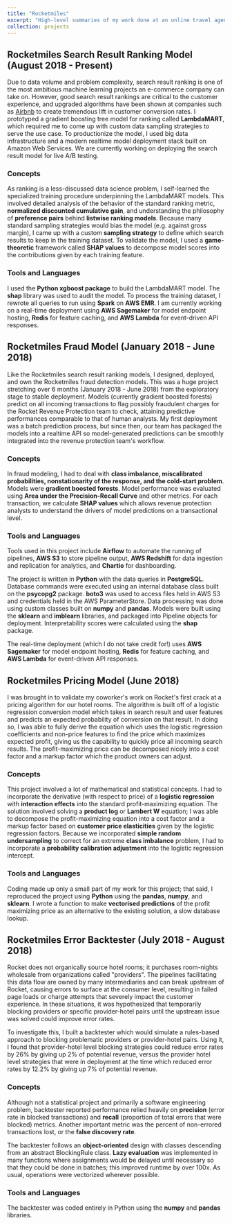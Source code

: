 ```yaml
---
title: "Rocketmiles"
excerpt: "High-level summaries of my work done at an online travel agency"
collection: projects
---
```


## Rocketmiles Search Result Ranking Model (August 2018 - Present)
Due to data volume and problem complexity, search result ranking is one of the most ambitious machine learning projects an e-commerce company can take on. However, good search result rankings are critical to the customer experience, and upgraded algorithms have been shown at companies such as [Airbnb](https://arxiv.org/abs/1810.09591) to create tremendous lift in customer conversion rates. I prototyped a gradient boosting tree model for ranking called **LambdaMART**, which required me to come up with custom data sampling strategies to serve the use case. To productionize the model, I used big data infrastructure and a modern realtime model deployment stack built on Amazon Web Services. We are currently working on deploying the search result model for live A/B testing.

### Concepts
As ranking is a less-discussed data science problem, I self-learned the specialized training procedure underpinning the LambdaMART models. This involved detailed analysis of the behavior of the standard ranking metric, **normalized discounted cumulative gain**, and understanding the philosophy of **preference pairs** behind **listwise ranking models**. Because many standard sampling strategies would bias the model (e.g. against gross margin), I came up with a custom **sampling strategy** to define which search results to keep in the training dataset. To validate the model, I used a **game-theoretic** framework called **SHAP values** to decompose model scores into the contributions given by each training feature.

### Tools and Languages
I used the **Python xgboost package** to build the LambdaMART model. The **shap** library was used to audit the model. To process the training dataset, I rewrote all queries to run using **Spark** on **AWS EMR**. I am currently working on a real-time deployment using **AWS Sagemaker** for model endpoint hosting, **Redis** for feature caching, and **AWS Lambda** for event-driven API responses.

## Rocketmiles Fraud Model (January 2018 - June 2018)
Like the Rocketmiles search result ranking models, I designed, deployed, and own the Rocketmiles fraud detection models. This was a huge project stretching over 6 months (January 2018 - June 2018) from the exploratory stage to stable deployment. Models (currently gradient boosted forests) predict on all incoming transactions to flag possibly fraudulent charges for the Rocket Revenue Protection team to check, attaining predictive performances comparable to that of human analysts. My first deployment was a batch prediction process, but since then, our team has packaged the models into a realtime API so model-generated predictions can be smoothly integrated into the revenue protection team's workflow. 

### Concepts
In fraud modeling, I had to deal with **class imbalance, miscalibrated probabilities, nonstationarity of the response, and the cold-start problem**. Models were **gradient boosted forests**. Model performance was evaluated using **Area under the Precision-Recall Curve** and other metrics. For each transaction, we calculate **SHAP values** which allows revenue protection analysts to understand the drivers of model predictions on a transactional level. 

### Tools and Languages
Tools used in this project include **Airflow** to automate the running of pipelines, **AWS S3** to store pipeline output, **AWS Redshift** for data ingestion and replication for analytics, and **Chartio** for dashboarding.

The project is written in **Python** with the data queries in **PostgreSQL**. Database commands were executed using an internal database class built on the **psycopg2** package. **boto3** was used to access files held in AWS S3 and credentials held in the AWS ParameterStore. Data processing was done using custom classes built on **numpy** and **pandas**. Models were built using the **sklearn** and **imblearn** libraries, and packaged into Pipeline objects for deployment. Interpretability scores were calculated using the **shap** package.

The real-time deployment (which I do not take credit for!) uses **AWS Sagemaker** for model endpoint hosting, **Redis** for feature caching, and **AWS Lambda** for event-driven API responses.

## Rocketmiles Pricing Model (June 2018)
I was brought in to validate my coworker's work on Rocket's first crack at a pricing algorithm for our hotel rooms. The algorithm is built off of a logistic regression conversion model which takes in search result and user features and predicts an expected probability of conversion on that result. In doing so, I was able to fully derive the equation which uses the logistic regression coefficients and non-price features to find the price which maximizes expected profit, giving us the capability to quickly price all incoming search results. The profit-maximizing price can be decomposed nicely into a cost factor and a markup factor which the product owners can adjust.

### Concepts
This project involved a lot of mathematical and statistical concepts. I had to incorporate the derivative (with respect to price) of a **logistic regression** with **interaction effects** into the standard profit-maximizing equation. The solution involved solving a **product log** or **Lambert W** equation; I was able to decompose the profit-maximizing equation into a cost factor and a markup factor based on **customer price elasticities** given by the logistic regression factors. Because we incorporated **simple random undersampling** to correct for an extreme **class imbalance** problem, I had to incorporate a **probability calibration adjustment** into the logistic regression intercept.

### Tools and Languages
Coding made up only a small part of my work for this project; that said, I reproduced the project using **Python** using the **pandas**, **numpy**, and **sklearn**. I wrote a function to make **vectorised predictions** of the profit maximizing price as an alternative to the existing solution, a slow database lookup.

## Rocketmiles Error Backtester (July 2018 - August 2018)
Rocket does not organically source hotel rooms; it purchases room-nights wholesale from organizations called "providers". The pipelines facilitating this data flow are owned by many intermediaries and can break upstream of Rocket, causing errors to surface at the consumer level, resulting in failed page loads or charge attempts that severely impact the customer experience. In these situations, it was hypothesized that temporarily blocking providers or specific provider-hotel pairs until the upstream issue was solved could improve error rates.

To investigate this, I built a backtester which would simulate a rules-based approach to blocking problematic providers or provider-hotel pairs. Using it, I found that provider-hotel level blocking strategies could reduce error rates by 26% by giving up 2% of potential revenue, versus the provider hotel level strategies that were in deployment at the time which reduced error rates by 12.2% by giving up 7% of potential revenue.

### Concepts
Although not a statistical project and primarily a software engineering problem, backtester reported performance relied heavily on **precision** (error rate in blocked transactions) and **recall** (proportion of total errors that were blocked) metrics. Another important metric was the percent of non-errored transactions lost, or the **false discovery rate**. 

The backtester follows an **object-oriented** design with classes descending from an abstract BlockingRule class. **Lazy evaluation** was implemented in many functions where assignments would be delayed until necessary so that they could be done in batches; this improved runtime by over 100x. As usual, operations were vectorized wherever possible.

### Tools and Languages
The backtester was coded entirely in Python using the **numpy** and **pandas** libraries. 
